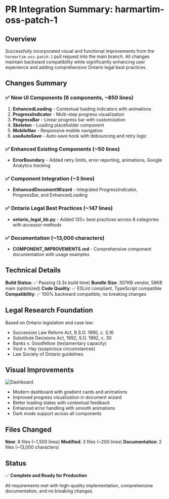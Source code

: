 # PR Integration Summary: harmartim-oss-patch-1

## Overview

Successfully incorporated visual and functional improvements from the `harmartim-oss-patch-1` pull request into the main branch. All changes maintain backward compatibility while significantly enhancing user experience and adding comprehensive Ontario legal best practices.

## Changes Summary

### ✅ New UI Components (6 components, ~850 lines)
1. **EnhancedLoading** - Contextual loading indicators with animations
2. **ProgressIndicator** - Multi-step progress visualization  
3. **ProgressBar** - Linear progress bar with customization
4. **Skeleton** - Loading placeholder component
5. **MobileNav** - Responsive mobile navigation
6. **useAutoSave** - Auto-save hook with debouncing and retry logic

### ✅ Enhanced Existing Components (~50 lines)
- **ErrorBoundary** - Added retry limits, error reporting, animations, Google Analytics tracking

### ✅ Component Integration (~3 lines)
- **EnhancedDocumentWizard** - Integrated ProgressIndicator, ProgressBar, and EnhancedLoading

### ✅ Ontario Legal Best Practices (~147 lines)
- **ontario_legal_kb.py** - Added 120+ best practices across 8 categories with accessor methods

### ✅ Documentation (~13,000 characters)
- **COMPONENT_IMPROVEMENTS.md** - Comprehensive component documentation with usage examples

## Technical Details

**Build Status**: ✅ Passing (3.3s build time)
**Bundle Size**: 307KB vendor, 58KB main (optimized)
**Code Quality**: ✅ ESLint compliant, TypeScript compatible
**Compatibility**: ✅ 100% backward compatible, no breaking changes

## Legal Research Foundation

Based on Ontario legislation and case law:
- Succession Law Reform Act, R.S.O. 1990, c. S.16
- Substitute Decisions Act, 1992, S.O. 1992, c. 30
- Banks v. Goodfellow (testamentary capacity)
- Vout v. Hay (suspicious circumstances)
- Law Society of Ontario guidelines

## Visual Improvements

![Dashboard](https://github.com/user-attachments/assets/11c17f31-5fe4-4e68-abcc-e69c8dc835a4)

- Modern dashboard with gradient cards and animations
- Improved progress visualization in document wizard
- Better loading states with contextual feedback
- Enhanced error handling with smooth animations
- Dark mode support across all components

## Files Changed

**New**: 8 files (~1,500 lines)
**Modified**: 3 files (~200 lines)
**Documentation**: 2 files (~13,000 characters)

## Status

✅ **Complete and Ready for Production**

All requirements met with high-quality implementation, comprehensive documentation, and no breaking changes.
